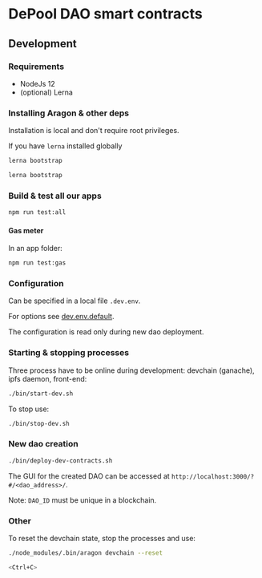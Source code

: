 # DePool DAO smart contracts

## Development

### Requirements 

* NodeJs 12
* (optional) Lerna

### Installing Aragon & other deps

Installation is local and don't require root privileges.

If you have `lerna` installed globally
```bash
lerna bootstrap
```

```bash
lerna bootstrap
```


### Build & test all our apps

```bash
npm run test:all
```

#### Gas meter

In an app folder:

```bash
npm run test:gas
```

### Configuration

Can be specified in a local file `.dev.env`.

For options see [dev.env.default](dev.env.default).

The configuration is read only during new dao deployment.

### Starting & stopping processes

Three process have to be online during development: devchain (ganache), ipfs daemon, front-end:

```bash
./bin/start-dev.sh
```

To stop use:

```bash
./bin/stop-dev.sh
```

### New dao creation

```bash
./bin/deploy-dev-contracts.sh
```

The GUI for the created DAO can be accessed at `http://localhost:3000/?#/<dao_address>/`.

Note: `DAO_ID` must be unique in a blockchain.

### Other

To reset the devchain state, stop the processes and use:

```bash
./node_modules/.bin/aragon devchain --reset

<Ctrl+C>
```
